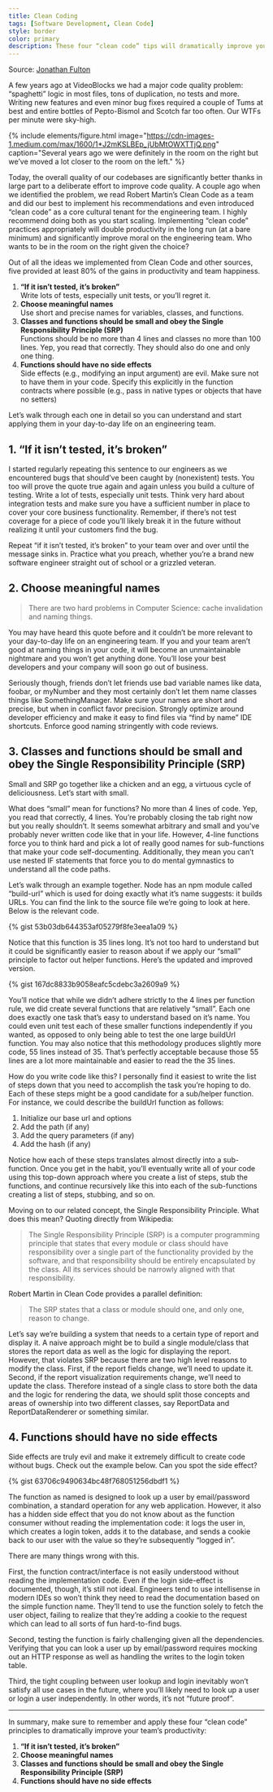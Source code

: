 ```yaml
---
title: Clean Coding
tags: [Software Development, Clean Code]
style: border
color: primary
description: These four “clean code” tips will dramatically improve your engineering team’s productivity
---
```


Source: [Jonathan Fulton](https://engineering.videoblocks.com/these-four-clean-code-tips-will-dramatically-improve-your-engineering-teams-productivity-b5bd121dd150)

A few years ago at VideoBlocks we had a major code quality problem: “spaghetti” logic in most files, tons of duplication, no tests and more. Writing new features and even minor bug fixes required a couple of Tums at best and entire bottles of Pepto-Bismol and Scotch far too often. Our WTFs per minute were sky-high.

{% include elements/figure.html image="https://cdn-images-1.medium.com/max/1600/1*J2mKSLBEp_jUbMtOWXTTjQ.png" caption="Several years ago we were definitely in the room on the right but we’ve moved a lot closer to the room on the left." %}

Today, the overall quality of our codebases are significantly better thanks in large part to a deliberate effort to improve code quality. A couple ago when we identified the problem, we read Robert Martin’s Clean Code as a team and did our best to implement his recommendations and even introduced “clean code” as a core cultural tenant for the engineering team. I highly recommend doing both as you start scaling. Implementing “clean code” practices appropriately will double productivity in the long run (at a bare minimum) and significantly improve moral on the engineering team. Who wants to be in the room on the right given the choice?

Out of all the ideas we implemented from Clean Code and other sources, five provided at least 80% of the gains in productivity and team happiness.

1. **“If it isn’t tested, it’s broken”**  
    Write lots of tests, especially unit tests, or you’ll regret it.
1. **Choose meaningful names**  
    Use short and precise names for variables, classes, and functions.
1. **Classes and functions should be small and obey the Single Responsibility Principle (SRP)**  
    Functions should be no more than 4 lines and classes no more than 100 lines. Yep, you read that correctly. They should also do one and only one thing.
1. **Functions should have no side effects**  
    Side effects (e.g., modifying an input argument) are evil. Make sure not to have them in your code. Specify this explicitly in the function contracts where possible (e.g., pass in native types or objects that have no setters)

Let’s walk through each one in detail so you can understand and start applying them in your day-to-day life on an engineering team.

## 1. “If it isn’t tested, it’s broken”

I started regularly repeating this sentence to our engineers as we encountered bugs that should’ve been caught by (nonexistent) tests. You too will prove the quote true again and again unless you build a culture of testing. Write a lot of tests, especially unit tests. Think very hard about integration tests and make sure you have a sufficient number in place to cover your core business functionality. Remember, if there’s not test coverage for a piece of code you’ll likely break it in the future without realizing it until your customers find the bug.

Repeat “if it isn’t tested, it’s broken” to your team over and over until the message sinks in. Practice what you preach, whether you’re a brand new software engineer straight out of school or a grizzled veteran.

## 2. Choose meaningful names

> There are two hard problems in Computer Science: cache invalidation and naming things.

You may have heard this quote before and it couldn’t be more relevant to your day-to-day life on an engineering team. If you and your team aren’t good at naming things in your code, it will become an unmaintainable nightmare and you won’t get anything done. You’ll lose your best developers and your company will soon go out of business.

Seriously though, friends don’t let friends use bad variable names like data, foobar, or myNumber and they most certainly don’t let them name classes things like SomethingManager. Make sure your names are short and precise, but when in conflict favor precision. Strongly optimize around developer efficiency and make it easy to find files via “find by name” IDE shortcuts. Enforce good naming stringently with code reviews.

## 3. Classes and functions should be small and obey the Single Responsibility Principle (SRP)

Small and SRP go together like a chicken and an egg, a virtuous cycle of deliciousness. Let’s start with small.

What does “small” mean for functions? No more than 4 lines of code. Yep, you read that correctly, 4 lines. You’re probably closing the tab right now but you really shouldn’t. It seems somewhat arbitrary and small and you’ve probably never written code like that in your life. However, 4-line functions force you to think hard and pick a lot of really good names for sub-functions that make your code self-documenting. Additionally, they mean you can’t use nested IF statements that force you to do mental gymnastics to understand all the code paths.

Let’s walk through an example together. Node has an npm module called “build-url” which is used for doing exactly what it’s name suggests: it builds URLs. You can find the link to the source file we’re going to look at here. Below is the relevant code.

{% gist 53b03db644353af05279f8fe3eea1a09 %}

Notice that this function is 35 lines long. It’s not too hard to understand but it could be significantly easier to reason about if we apply our “small” principle to factor out helper functions. Here’s the updated and improved version.

{% gist 167dc8833b9058eafc5cdebc3a2609a9 %}

You’ll notice that while we didn’t adhere strictly to the 4 lines per function rule, we did create several functions that are relatively “small”. Each one does exactly one task that’s easy to understand based on it’s name. You could even unit test each of these smaller functions independently if you wanted, as opposed to only being able to test the one large buildUrl function. You may also notice that this methodology produces slightly more code, 55 lines instead of 35. That’s perfectly acceptable because those 55 lines are a lot more maintainable and easier to read the the 35 lines.

How do you write code like this? I personally find it easiest to write the list of steps down that you need to accomplish the task you’re hoping to do. Each of these steps might be a good candidate for a sub/helper function. For instance, we could describe the buildUrl function as follows:

1. Initialize our base url and options
1. Add the path (if any)
1. Add the query parameters (if any)
1. Add the hash (if any)

Notice how each of these steps translates almost directly into a sub-function. Once you get in the habit, you’ll eventually write all of your code using this top-down approach where you create a list of steps, stub the functions, and continue recursively like this into each of the sub-functions creating a list of steps, stubbing, and so on.

Moving on to our related concept, the Single Responsibility Principle. What does this mean? Quoting directly from Wikipedia:

> The Single Responsibility Principle (SRP) is a computer programming principle that states that every module or class should have responsibility over a single part of the functionality provided by the software, and that responsibility should be entirely encapsulated by the class. All its services should be narrowly aligned with that responsibility.

Robert Martin in Clean Code provides a parallel definition:

> The SRP states that a class or module should one, and only one, reason to change.

Let’s say we’re building a system that needs to a certain type of report and display it. A naive approach might be to build a single module/class that stores the report data as well as the logic for displaying the report. However, that violates SRP because there are two high level reasons to modify the class. First, if the report fields change, we’ll need to update it. Second, if the report visualization requirements change, we’ll need to update the class. Therefore instead of a single class to store both the data and the logic for rendering the data, we should split those concepts and areas of ownership into two different classes, say ReportData and ReportDataRenderer or something similar.

## 4. Functions should have no side effects

Side effects are truly evil and make it extremely difficult to create code without bugs. Check out the example below. Can you spot the side effect?

{% gist 63706c9490634bc48f768051256dbdf1 %}

The function as named is designed to look up a user by email/password combination, a standard operation for any web application. However, it also has a hidden side effect that you do not know about as the function consumer without reading the implementation code: it logs the user in, which creates a login token, adds it to the database, and sends a cookie back to our user with the value so they’re subsequently “logged in”.

There are many things wrong with this.

First, the function contract/interface is not easily understood without reading the implementation code. Even if the login side-effect is documented, though, it’s still not ideal. Engineers tend to use intellisense in modern IDEs so won’t think they need to read the documentation based on the simple function name. They’ll tend to use the function solely to fetch the user object, failing to realize that they’re adding a cookie to the request which can lead to all sorts of fun hard-to-find bugs.

Second, testing the function is fairly challenging given all the dependencies. Verifying that you can look a user up by email/password requires mocking out an HTTP response as well as handling the writes to the login token table.

Third, the tight coupling between user lookup and login inevitably won’t satisfy all use cases in the future, where you’ll likely need to look up a user or login a user independently. In other words, it’s not “future proof”.

---

In summary, make sure to remember and apply these four “clean code” principles to dramatically improve your team’s productivity:

1. **“If it isn’t tested, it’s broken”**
1. **Choose meaningful names**
1. **Classes and functions should be small and obey the Single Responsibility Principle (SRP)**
1. **Functions should have no side effects**